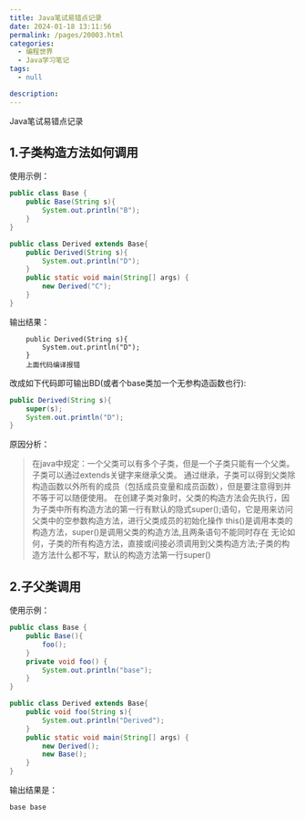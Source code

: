 ```yaml
---
title: Java笔试易错点记录
date: 2024-01-18 13:11:56
permalink: /pages/20003.html
categories: 
  - 编程世界
  - Java学习笔记
tags: 
  - null

description: 
---
```


Java笔试易错点记录



## 1.子类构造方法如何调用
使用示例：
```java
public class Base {
    public Base(String s){
        System.out.println("B");
    }
}
```
```java
public class Derived extends Base{
    public Derived(String s){
        System.out.println("D");
    }
    public static void main(String[] args) {
        new Derived("C");
    }
}
```
输出结果：
```text
    public Derived(String s){
        System.out.println("D");
    }
    上面代码编译报错
```
改成如下代码即可输出BD(或者个base类加一个无参构造函数也行):
```java
public Derived(String s){
    super(s);
    System.out.println("D");
}
```
原因分析：
> 在java中规定：一个父类可以有多个子类，但是一个子类只能有一个父类。子类可以通过extends关键字来继承父类。
> 通过继承，子类可以得到父类除构造函数以外所有的成员（包括成员变量和成员函数），但是要注意得到并不等于可以随便使用。
> 在创建子类对象时，父类的构造方法会先执行，因为子类中所有构造方法的第一行有默认的隐式super();语句，它是用来访问父类中的空参数构造方法，进行父类成员的初始化操作
this()是调用本类的构造方法，super()是调用父类的构造方法,且两条语句不能同时存在
无论如何，子类的所有构造方法，直接或间接必须调用到父类构造方法;子类的构造方法什么都不写，默认的构造方法第一行super()

## 2.子父类调用
使用示例：
```java
public class Base {
    public Base(){
        foo();
    }
    private void foo() {
        System.out.println("base");
    }
}
```
```java
public class Derived extends Base{
    public void foo(String s){
        System.out.println("Derived");
    }
    public static void main(String[] args) {
        new Derived();
        new Base();
    }
}
```
输出结果是：
```text
base base
```

